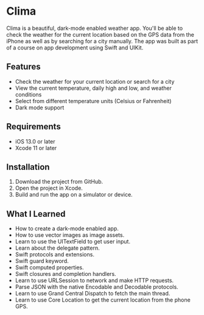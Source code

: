 # Clima

Clima is a beautiful, dark-mode enabled weather app. You'll be able to check the weather for the current location based on the GPS data from the iPhone as well as by searching for a city manually. The app was built as part of a course on app development using Swift and UIKit.

## Features

- Check the weather for your current location or search for a city
- View the current temperature, daily high and low, and weather conditions
- Select from different temperature units (Celsius or Fahrenheit)
- Dark mode support

## Requirements

- iOS 13.0 or later
- Xcode 11 or later

## Installation

1. Download the project from GitHub.
2. Open the project in Xcode.
3. Build and run the app on a simulator or device.

## What I Learned

- How to create a dark-mode enabled app.
- How to use vector images as image assets.
- Learn to use the UITextField to get user input.
- Learn about the delegate pattern.
- Swift protocols and extensions.
- Swift guard keyword.
- Swift computed properties.
- Swift closures and completion handlers.
- Learn to use URLSession to network and make HTTP requests.
- Parse JSON with the native Encodable and Decodable protocols.
- Learn to use Grand Central Dispatch to fetch the main thread.
- Learn to use Core Location to get the current location from the phone GPS.
